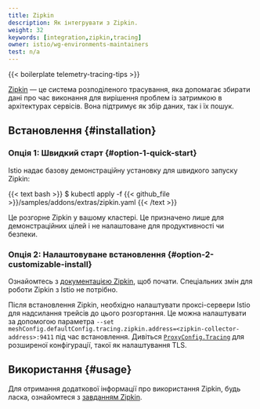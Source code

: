 ```yaml
---
title: Zipkin
description: Як інтегрувати з Zipkin.
weight: 32
keywords: [integration,zipkin,tracing]
owner: istio/wg-environments-maintainers
test: n/a
---
```


{{< boilerplate telemetry-tracing-tips >}}

[Zipkin](https://zipkin.io/) — це система розподіленого трасування, яка допомагає збирати дані про час виконання для вирішення проблем із затримкою в архітектурах сервісів. Вона підтримує як збір даних, так і їх пошук.

## Встановлення {#installation}

### Опція 1: Швидкий старт {#option-1-quick-start}

Istio надає базову демонстраційну установку для швидкого запуску Zipkin:

{{< text bash >}}
$ kubectl apply -f {{< github_file >}}/samples/addons/extras/zipkin.yaml
{{< /text >}}

Це розгорне Zipkin у вашому кластері. Це призначено лише для демонстраційних цілей і не налаштоване для продуктивності чи безпеки.

### Опція 2: Налаштовуване встановлення {#option-2-customizable-install}

Ознайомтесь з [документацією Zipkin](https://zipkin.io/), щоб почати. Спеціальних змін для роботи Zipkin з Istio не потрібно.

Після встановлення Zipkin, необхідно налаштувати проксі-сервери Istio для надсилання трейсів до цього розгортання. Це можна налаштувати за допомогою параметра `--set meshConfig.defaultConfig.tracing.zipkin.address=<zipkin-collector-address>:9411` під час встановлення. Дивіться [`ProxyConfig.Tracing`](/docs/reference/config/istio.mesh.v1alpha1/#Tracing) для розширеної конфігурації, такої як налаштування TLS.

## Використання {#usage}

Для отримання додаткової інформації про використання Zipkin, будь ласка, ознайомтеся з [завданням Zipkin](/docs/tasks/observability/distributed-tracing/zipkin/).
